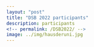 ```yaml
---
layout: "post"
title: "DSB 2022 participants"
description: participants
<!-- permalink: /DSB2022/ -->
image: ../img/hausderuni.jpg
---
```


<!-- List of participants on May 23, 2022

|                |                      |
| :------------- | -------------------- |
| Jarno          | Alanko               |
| Hufsah         | Ashraf               |
| Jasmijn        | Baaijens             |
| Karel          | Brinda               |
| Jasper         | van Bemmelen         |
| Konstantinn    | Bonnet               |
| Manuel         | Cáceres              |
| Stefan         | Canzar               |
| Guangyi        | Chen                 |
| Rayan          | Chikhi               |
| Nicola         | Cotumaccio           |
| Fernando Hugo  | Cunha Dias           |
| Fawaz          | Dabbaghie            |
| Vu Lam         | Dang                 |
| Diego          | Diaz                 |
| Patrick        | Dinklage             |
| Jana           | Ebler                |
| Jonas          | Ellert               |
| Victor         | Epain                |
| Massimo        | Equi                 |
| Johannes       | Fischer              |
| Ali            | Ghaffaari            |
| Andreas        | Grigorjew            |
| Christina      | Gros                 |
| Erin           | Jordan               |
| Gunnar W.      | Klau                 |
| Dominik        | Köppl                |
| Thomas         | Krannich             |
| Laura          | Kühle                |
| Téo            | Lemane               |
| Antoine        | Limasset             |
| Hugo           | Magalhães            |
| Veli           | Mäkinen              |
| Luca           | Parmigiani           |
| Giulio Ermanno | Pibiri               |
| Stephanie      | Pillay               |
| Simon J.       | Puglisi              |
| Sven           | Rahmann              |
| Andreas        | Rempel               |
| Eric           | Rivals               |
| Nicola         | Rizzo                |
| Lucas          | Robidou              |
| Sandra         | Romain               |
| Sebastian      | Schmidt              |
| Yoshihiro      | Shibuya              |
| Ramin          | Shirali Hossein Zade |
| Jens           | Stoye                |
| Aysun          | Urhan                |
| Pengfei        | Wang                 |
| Roland         | Wittler              |
| Jens           | Zentgraf             |
-->
